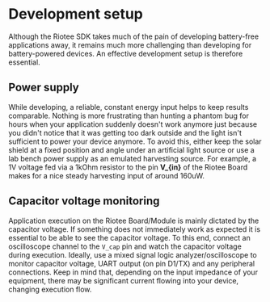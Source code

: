 # Development setup

Although the Riotee SDK takes much of the pain of developing battery-free applications away, it remains much more challenging than developing for battery-powered devices.
An effective development setup is therefore essential.

## Power supply

While developing, a reliable, constant energy input helps to keep results comparable.
Nothing is more frustrating than hunting a phantom bug for hours when your application suddenly doesn't work anymore just because you didn't notice that it was getting too dark outside and the light isn't sufficient to power your device anymore.
To avoid this, either keep the solar shield at a fixed position and angle under an artificial light source or use a lab bench power supply as an emulated harvesting source.
For example, a 1V voltage fed via a 1kOhm resistor to the pin **V_{in}** of the Riotee Board makes for a nice steady harvesting input of around 160uW.

## Capacitor voltage monitoring

Application execution on the Riotee Board/Module is mainly dictated by the capacitor voltage.
If something does not immediately work as expected it is essential to be able to see the capacitor voltage.
To this end, connect an oscilloscope channel to the `V_cap` pin and watch the capacitor voltage during execution.
Ideally, use a mixed signal logic analyzer/oscilloscope to monitor capacitor voltage, UART output (on pin D1/TX) and any peripheral connections.
Keep in mind that, depending on the input impedance of your equipment, there may be significant current flowing into your device, changing execution flow.